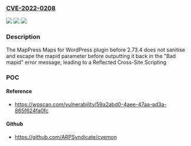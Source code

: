 ### [CVE-2022-0208](https://cve.mitre.org/cgi-bin/cvename.cgi?name=CVE-2022-0208)
![](https://img.shields.io/static/v1?label=Product&message=MapPress%20Maps%20for%20WordPress&color=blue)
![](https://img.shields.io/static/v1?label=Version&message=2.73.4%3C%202.73.4%20&color=brighgreen)
![](https://img.shields.io/static/v1?label=Vulnerability&message=CWE-79%20Cross-site%20Scripting%20(XSS)&color=brighgreen)

### Description

The MapPress Maps for WordPress plugin before 2.73.4 does not sanitise and escape the mapid parameter before outputting it back in the "Bad mapid" error message, leading to a Reflected Cross-Site Scripting

### POC

#### Reference
- https://wpscan.com/vulnerability/59a2abd0-4aee-47aa-ad3a-865f624fa0fc

#### Github
- https://github.com/ARPSyndicate/cvemon

